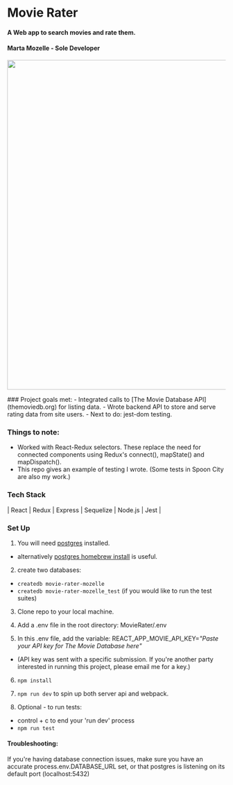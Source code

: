 # Movie Rater
#### A Web app to search movies and rate them.
#### Marta Mozelle - Sole Developer

<p align="center">
  <img src=https://github.com/MozMM/ComeTellMe/blob/main/public/demo/ComeTellMeDemo1.gif height="760">
</p>
### Project goals met: 
- Integrated calls to [The Movie Database API](themoviedb.org) for listing data. 
- Wrote backend API to store and serve rating data from site users. 
- Next to do: jest-dom testing. 

### Things to note:
- Worked with React-Redux selectors. These replace the need for connected components using Redux's connect(), mapState() and mapDispatch().
- This repo gives an example of testing I wrote. (Some tests in Spoon City are also my work.)

### Tech Stack
| React | Redux | Express | Sequelize | Node.js | Jest |

### Set Up
1) You will need [postgres](https://www.postgresql.org/download/) installed. 
* alternatively [postgres homebrew install](https://wiki.postgresql.org/wiki/Homebrew) is useful.

2) create two databases: 
* `createdb movie-rater-mozelle`
* `createdb movie-rater-mozelle_test`   (if you would like to run the test suites) 

3) Clone repo to your local machine.

4) Add a .env file in the root directory: MovieRater/.env

5) In this .env file, add the variable: REACT_APP_MOVIE_API_KEY=*"Paste your API key for The Movie Database here"*
* (API key was sent with a specific submission. If you're another party interested in running this project, please email me for a key.)

6) `npm install`

7) `npm run dev` to spin up both server api and webpack. 

8) Optional - to run tests: 
  * control + c to end your 'run dev' process
  * `npm run test`

#### Troubleshooting:
If you're having database connection issues, make sure you have an accurate process.env.DATABASE_URL set, or that postgres is listening on its default port (localhost:5432)

